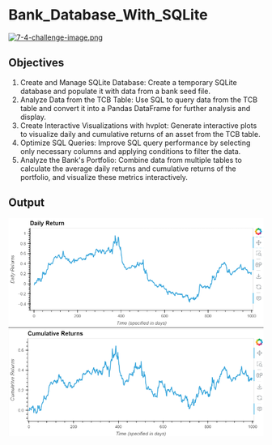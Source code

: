 # Bank_Database_With_SQLite
[![7-4-challenge-image.png](https://i.postimg.cc/Y0L3n2PV/7-4-challenge-image.png)](https://postimg.cc/sGy71zs9)
## Objectives
1. Create and Manage SQLite Database: Create a temporary SQLite database and populate it with data from a bank seed file.
2. Analyze Data from the TCB Table: Use SQL to query data from the TCB table and convert it into a Pandas DataFrame for further analysis and display.
3. Create Interactive Visualizations with hvplot: Generate interactive plots to visualize daily and cumulative returns of an asset from the TCB table.
4. Optimize SQL Queries: Improve SQL query performance by selecting only necessary columns and applying conditions to filter the data.
5. Analyze the Bank's Portfolio: Combine data from multiple tables to calculate the average daily returns and cumulative returns of the portfolio, and visualize these 
   metrics interactively.
## Output
![Alt text](https://github.com/Hoangson3101/Bank_Analyst_with_SQLite/blob/main/the%20cumulative%20returns%20for%20TCB.png)
![Alt text](https://github.com/Hoangson3101/Bank_Analyst_with_SQLite/blob/main/visualizes%20the%20bank%20portfolios%20cumulative%20return%20values.png)
